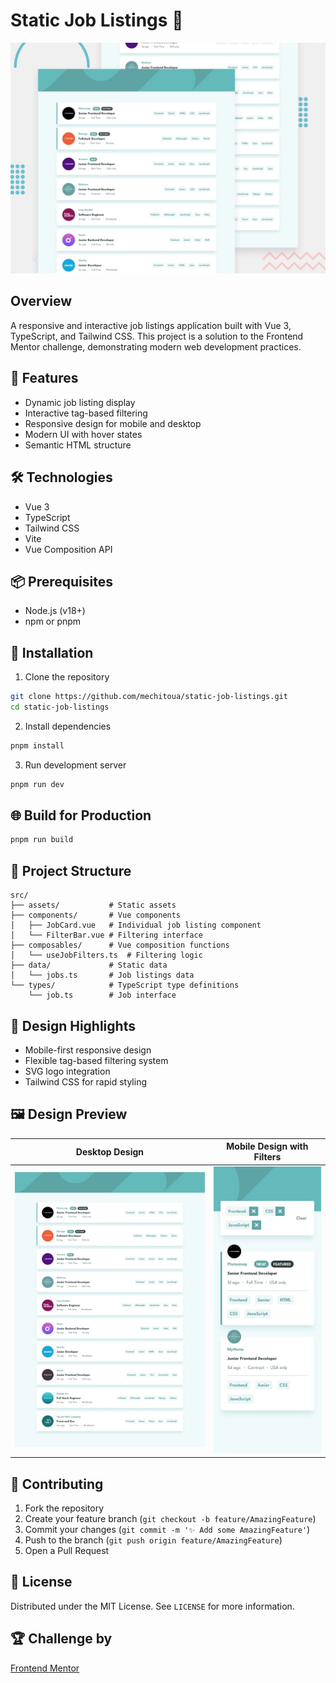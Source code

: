 # Static Job Listings 💼

![preview](/public/desktop-preview.jpg)

## Overview

A responsive and interactive job listings application built with Vue 3, TypeScript, and Tailwind CSS. This project is a solution to the Frontend Mentor challenge, demonstrating modern web development practices.

## 🚀 Features

- Dynamic job listing display
- Interactive tag-based filtering
- Responsive design for mobile and desktop
- Modern UI with hover states
- Semantic HTML structure

## 🛠 Technologies

- Vue 3
- TypeScript
- Tailwind CSS
- Vite
- Vue Composition API

## 📦 Prerequisites

- Node.js (v18+)
- npm or pnpm

## 🔧 Installation

1. Clone the repository

```bash
git clone https://github.com/mechitoua/static-job-listings.git
cd static-job-listings
```

2. Install dependencies

```bash
pnpm install
```

3. Run development server

```bash
pnpm run dev
```

## 🌐 Build for Production

```bash
pnpm run build
```

## 📂 Project Structure

```
src/
├── assets/           # Static assets
├── components/       # Vue components
│   ├── JobCard.vue   # Individual job listing component
│   └── FilterBar.vue # Filtering interface
├── composables/      # Vue composition functions
│   └── useJobFilters.ts  # Filtering logic
├── data/             # Static data
│   └── jobs.ts       # Job listings data
└── types/            # TypeScript type definitions
    └── job.ts        # Job interface
```

## 🎨 Design Highlights

- Mobile-first responsive design
- Flexible tag-based filtering system
- SVG logo integration
- Tailwind CSS for rapid styling

## 🖼️ Design Preview

| Desktop Design                                | Mobile Design with Filters                        |
| --------------------------------------------- | ------------------------------------------------- |
| ![Desktop Design](/public/desktop-design.jpg) | ![Mobile Design](/public/mobile-with-filters.jpg) |

## 🤝 Contributing

1. Fork the repository
2. Create your feature branch (`git checkout -b feature/AmazingFeature`)
3. Commit your changes (`git commit -m '✨ Add some AmazingFeature'`)
4. Push to the branch (`git push origin feature/AmazingFeature`)
5. Open a Pull Request

## 📄 License

Distributed under the MIT License. See `LICENSE` for more information.

## 🏆 Challenge by

[Frontend Mentor](https://www.frontendmentor.io)
